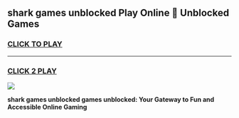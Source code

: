 
## shark games unblocked Play Online 👋 Unblocked Games
<h3>
<a href="https://premium.freeplayer.one?title=shark_games_unblocked&ref=19F">CLICK TO PLAY</a></h3>
<hr>

<h3>
<a href="https://premium.freeplayer.one?title=shark_games_unblocked&ref=19F">CLICK 2 PLAY</a>
  
</h3>

<a href="https://premium.freeplayer.one?title=shark_games_unblocked&ref=19F"><img src="https://clearcache.store/games.png"></a>


**shark games unblocked games unblocked: Your Gateway to Fun and Accessible Online Gaming**

